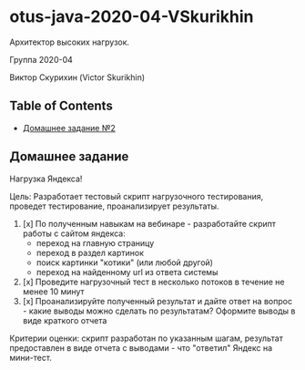 # otus-java-2020-04-VSkurikhin

Архитектор высоких нагрузок.

Группа 2020-04

Виктор Скурихин (Victor Skurikhin)


## Table of Contents
- [Домашнее задание №2](#Домашнее-задание)

##  Домашнее задание

Нагрузка Яндекса!

Цель: Разработает тестовый скрипт нагрузочного тестирования, проведет тестирование, проанализирует результаты.

  1. [x] По полученным навыкам на вебинаре - разработайте скрипт работы с сайтом яндекса:
     - переход на главную страницу
     - переход в раздел картинок
     - поиск картинки "котики" (или любой другой)
     - переход на найденному url из ответа системы
  2. [x] Проведите нагрузочный тест в несколько потоков в течение не менее 10 минут
  3. [x] Проанализируйте полученный результат и дайте ответ на вопрос - какие выводы можно сделать по результатам? Оформите выводы в виде краткого отчета
  
Критерии оценки: скрипт разработан по указанным шагам, результат предоставлен в виде отчета с выводами - что "ответил" Яндекс на мини-тест.
